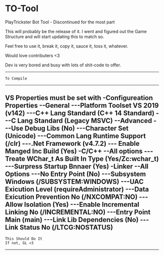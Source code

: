 # TO-Tool
PlayTrickster Bot Tool - Discontinued for the most part

This will probably be the release of it. I went and figured out the Game Structure and will start updating this to match so. 

Feel free to use it, break it, copy it, sauce it, toss it, whatever. 

Would love contributers <3

Dev is very bored and busy with lots of shit-code to offer.


------------------
	To Compile
------------------
VS Properties must be set with
-Configureation Properties
--General
---Platform Toolset VS 2019 (v142)
---C++ Lang Standard (C++ 14 Standard)
---C Lang Standard (Legacy MSVC)
--Advanced
---Use Debug Libs (No)
---Character Set (Unicode)
---Common Lang Runtime Support (/clr)
---.Net Framework (v4.7.2)
--- Enable Manged Inc Build (Yes)
-C/C++
--All options
---Treate WChar_t As Built In Type (Yes/Zc:wchar_t)
---Surpress Startup Bnnaer (Yes)
-Linker
--All Options
---No Entry Point (No)
---Subsystem Windows (/SUBSYSTEM:WINDOWS)
---UAC Exicution Level (requireAdministrator)
---Data Exicution Prevention No (/NXCOMPAT:NO)
---Allow Isolation (Yes)
---Enable Incremental Linking No (/INCREMENTAL:NO)
---Entry Point Main (main)
---Link Lib Dependencies (No)
---Link Status No (/LTCG:NOSTATUS)
-------------------------
	This Should Do It
	If not, GL <3
-------------------------
